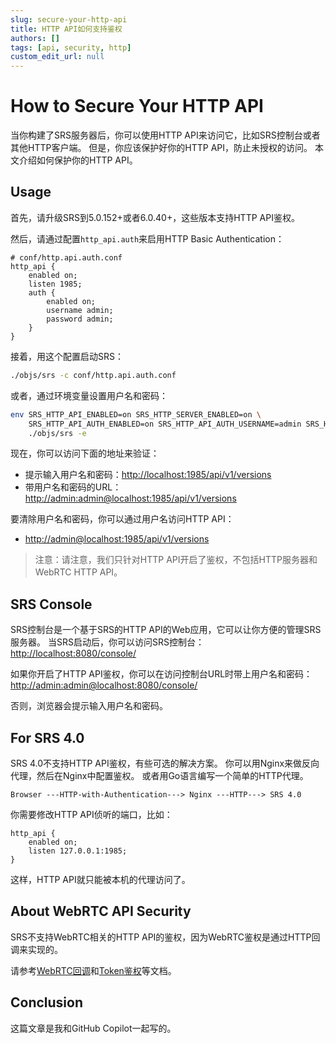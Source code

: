 ```yaml
---
slug: secure-your-http-api
title: HTTP API如何支持鉴权
authors: []
tags: [api, security, http]
custom_edit_url: null
---
```


# How to Secure Your HTTP API

当你构建了SRS服务器后，你可以使用HTTP API来访问它，比如SRS控制台或者其他HTTP客户端。
但是，你应该保护好你的HTTP API，防止未授权的访问。
本文介绍如何保护你的HTTP API。

## Usage

首先，请升级SRS到5.0.152+或者6.0.40+，这些版本支持HTTP API鉴权。

然后，请通过配置`http_api.auth`来启用HTTP Basic Authentication：

```nginx
# conf/http.api.auth.conf
http_api {
    enabled on;
    listen 1985;
    auth {
        enabled on;
        username admin;
        password admin;
    }
}
```

接着，用这个配置启动SRS：

```bash
./objs/srs -c conf/http.api.auth.conf
```

或者，通过环境变量设置用户名和密码：

```bash
env SRS_HTTP_API_ENABLED=on SRS_HTTP_SERVER_ENABLED=on \
    SRS_HTTP_API_AUTH_ENABLED=on SRS_HTTP_API_AUTH_USERNAME=admin SRS_HTTP_API_AUTH_PASSWORD=admin \
    ./objs/srs -e
```

现在，你可以访问下面的地址来验证：

* 提示输入用户名和密码：[http://localhost:1985/api/v1/versions](http://localhost:1985/api/v1/versions)
* 带用户名和密码的URL：[http://admin:admin@localhost:1985/api/v1/versions](http://admin:admin@localhost:1985/api/v1/versions)

要清除用户名和密码，你可以通过用户名访问HTTP API：

* [http://admin@localhost:1985/api/v1/versions](http://admin@localhost:1985/api/v1/versions)

> 注意：请注意，我们只针对HTTP API开启了鉴权，不包括HTTP服务器和WebRTC HTTP API。

## SRS Console

SRS控制台是一个基于SRS的HTTP API的Web应用，它可以让你方便的管理SRS服务器。
当SRS启动后，你可以访问SRS控制台：
[http://localhost:8080/console/](http://localhost:8080/console/)

如果你开启了HTTP API鉴权，你可以在访问控制台URL时带上用户名和密码：
[http://admin:admin@localhost:8080/console/](http://admin:admin@localhost:8080/console/)

否则，浏览器会提示输入用户名和密码。

## For SRS 4.0

SRS 4.0不支持HTTP API鉴权，有些可选的解决方案。
你可以用Nginx来做反向代理，然后在Nginx中配置鉴权。
或者用Go语言编写一个简单的HTTP代理。

```text
Browser ---HTTP-with-Authentication---> Nginx ---HTTP---> SRS 4.0
```

你需要修改HTTP API侦听的端口，比如：

```nginx
http_api {
    enabled on;
    listen 127.0.0.1:1985;
}
```

这样，HTTP API就只能被本机的代理访问了。

## About WebRTC API Security

SRS不支持WebRTC相关的HTTP API的鉴权，因为WebRTC鉴权是通过HTTP回调来实现的。

请参考[WebRTC回调](/docs/v5/doc/http-callback)和[Token鉴权](/docs/v5/doc/drm#token-authentication)等文档。

## Conclusion

这篇文章是我和GitHub Copilot一起写的。
